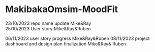 # MakibakaOmsim-MoodFit
 23/10/2023 repo name update Mike&Ray  
 25/10/2023 User story Mike&Ray&Ruben 
 
 06/11/2023 user story progress Mike&Ray&Ruben
 08/11/2023 project dashboard and design plan finalization Mike&Ray& Ruben.
